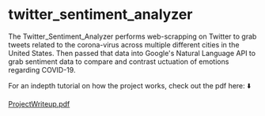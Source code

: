 # twitter_sentiment_analyzer

The Twitter_Sentiment_Analyzer performs web-scrapping on Twitter to grab tweets related to the corona-virus across multiple different
cities in the United States. Then passed that data into Google's Natural Language API to grab sentiment data to compare and contrast 
uctuation of emotions regarding COVID-19.

For an indepth tutorial on how the project works, check out the pdf here: ⬇️

[ProjectWriteup.pdf](/ProjectWriteup.pdf)

